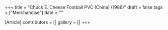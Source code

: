 +++
title = "Chuck E. Cheese Football PVC (China) (1986)"
draft = false
tags = ["Merchandise"]
date = ""

[Article]
contributors = []
gallery = []
+++